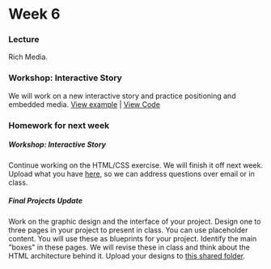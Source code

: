 # Week 6

### Lecture
Rich Media.

### Workshop: Interactive Story  
We will work on a new interactive story and practice positioning and embedded media.
[View example](http://rodrigodebenito.github.io/icp-design-and-code/week-6/workshop/) | [View Code](https://github.com/rodrigodebenito/icp-design-and-code/tree/gh-pages/week-6/workshop)

### Homework for next week

##### Workshop: Interactive Story
Continue working on the HTML/CSS exercise. We will finish it off next week. Upload what you have [here](https://drive.google.com/drive/folders/1TpVTIG7IP5FU-hGMGojbw_UirL0DmD0T), so we can address questions over email or in class.

##### Final Projects Update
Work on the graphic design and the interface of your project.
Design one to three pages in your project to present in class. You can use placeholder content. You will use these as blueprints for your project. Identify the main "boxes" in these pages. We will revise these in class and think about the HTML architecture behind it. Upload your designs to [this shared folder](https://drive.google.com/drive/folders/1nv0C9j02eJbfv5u4Mlpmvdl366zLWPD2).
